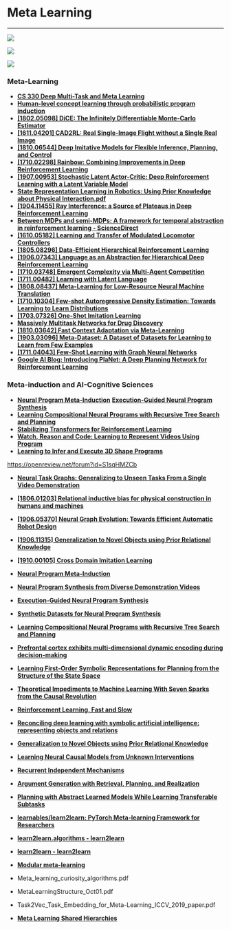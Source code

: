# Meta Learning

---

![](images/2020-07-21-06-05-42.png)

![](images/2020-07-21-06-05-56.png)

![](images/2020-07-21-06-06-07.png)

### Meta-Learning

- [**CS 330 Deep Multi-Task and Meta Learning**](http://cs330.stanford.edu/)
- [**Human-level concept learning through probabilistic program induction**](https://web.mit.edu/cocosci/Papers/Science-2015-Lake-1332-8.pdf)
- [**[1802.05098] DiCE: The Infinitely Differentiable Monte-Carlo Estimator**](https://arxiv.org/abs/1802.05098)
- [**[1611.04201] CAD2RL: Real Single-Image Flight without a Single Real Image**](https://arxiv.org/abs/1611.04201)
- [**[1810.06544] Deep Imitative Models for Flexible Inference, Planning, and Control**](https://arxiv.org/abs/1810.06544)
- [**[1710.02298] Rainbow: Combining Improvements in Deep Reinforcement Learning**](https://arxiv.org/abs/1710.02298)
- [**[1907.00953] Stochastic Latent Actor-Critic: Deep Reinforcement Learning with a Latent Variable Model**](https://arxiv.org/abs/1907.00953)
- [**State Representation Learning in Robotics: Using Prior Knowledge about Physical Interaction.pdf**](http://roboticsproceedings.org/rss10/p19.pdf)
- [**[1904.11455] Ray Interference: a Source of Plateaus in Deep Reinforcement Learning**](https://arxiv.org/abs/1904.11455)
- [**Between MDPs and semi-MDPs: A framework for temporal abstraction in reinforcement learning - ScienceDirect**](https://www.sciencedirect.com/science/article/pii/S0004370299000521)
- [**[1610.05182] Learning and Transfer of Modulated Locomotor Controllers**](https://arxiv.org/abs/1610.05182)
- [**[1805.08296] Data-Efficient Hierarchical Reinforcement Learning**](https://arxiv.org/abs/1805.08296)
- [**[1906.07343] Language as an Abstraction for Hierarchical Deep Reinforcement Learning**](https://arxiv.org/abs/1906.07343)
- [**[1710.03748] Emergent Complexity via Multi-Agent Competition**](https://arxiv.org/abs/1710.03748)
- [**[1711.00482] Learning with Latent Language**](https://arxiv.org/abs/1711.00482)
- [**[1808.08437] Meta-Learning for Low-Resource Neural Machine Translation**](https://arxiv.org/abs/1808.08437)
- [**[1710.10304] Few-shot Autoregressive Density Estimation: Towards Learning to Learn Distributions**](https://arxiv.org/abs/1710.10304)
- [**[1703.07326] One-Shot Imitation Learning**](https://arxiv.org/abs/1703.07326)
- [**Massively Multitask Networks for Drug Discovery**](https://arxiv.org/abs/1502.02072.pdf)
- [**[1810.03642] Fast Context Adaptation via Meta-Learning**](https://arxiv.org/abs/1810.03642)
- [**[1903.03096] Meta-Dataset: A Dataset of Datasets for Learning to Learn from Few Examples**](https://arxiv.org/abs/1903.03096)
- [**[1711.04043] Few-Shot Learning with Graph Neural Networks**](https://arxiv.org/abs/1711.04043)
- [**Google AI Blog: Introducing PlaNet: A Deep Planning Network for Reinforcement Learning**](https://ai.googleblog.com/2019/02/introducing-planet-deep-planning.html?)

### Meta-induction and AI-Cognitive Sciences

- [**Neural Program Meta-Induction**](https://papers.nips.cc/paper/6803-neural-program-meta-induction.pdf)
  [**Execution-Guided Neural Program Synthesis**](https://openreview.net/forum?id=H1gfOiAqYm)
- [**Learning Compositional Neural Programs with Recursive Tree Search and Planning**](https://arxiv.org/abs/1905.12941.pdf)
- [**Stabilizing Transformers for Reinforcement Learning**](https://arxiv.org/abs/1910.06764.pdf)
- [**Watch, Reason and Code: Learning to Represent Videos Using Program**](http://delivery.acm.org/10.1145/3360000/3351094/p1543-duan.pdf?ip=196.207.120.77&id=3351094&acc=OPEN&key=4D4702B0C3E38B35%2E4D4702B0C3E38B35%2E4D4702B0C3E38B35%2E6D218144511F3437&__acm__=1572177329_8e0602267436eaebaa93882eaf22b0f5)
- [**Learning to Infer and Execute 3D Shape Programs**](https://arxiv.org/abs/1901.02875.pdf)

https://openreview.net/forum?id=S1sqHMZCb

- [**Neural Task Graphs: Generalizing to Unseen Tasks From a Single Video Demonstration**](http://openaccess.thecvf.com/content_CVPR_2019/papers/Huang_Neural_Task_Graphs_Generalizing_to_Unseen_Tasks_From_a_Single_CVPR_2019_paper.pdf)
- [**[1806.01203] Relational inductive bias for physical construction in humans and machines**](https://arxiv.org/abs/1806.01203)
- [**[1906.05370] Neural Graph Evolution: Towards Efficient Automatic Robot Design**](https://arxiv.org/abs/1906.05370)
- [**[1906.11315] Generalization to Novel Objects using Prior Relational Knowledge**](https://arxiv.org/abs/1906.11315)
- [**[1910.00105] Cross Domain Imitation Learning**](https://arxiv.org/abs/1910.00105)
- [**Neural Program Meta-Induction**](https://papers.nips.cc/paper/6803-neural-program-meta-induction.pdf)
- [**Neural Program Synthesis from Diverse Demonstration Videos**](http://proceedings.mlr.press/v80/sun18a/sun18a.pdf)
- [**Execution-Guided Neural Program Synthesis**](https://openreview.net/forum?id=H1gfOiAqYm)
- [**Synthetic Datasets for Neural Program Synthesis**](https://openreview.net/forum?id=ryeOSnAqYm)
- [**Learning Compositional Neural Programs with Recursive Tree Search and Planning**](https://arxiv.org/abs/1905.12941.pdf)

- [**Prefrontal cortex exhibits multi-dimensional dynamic encoding during decision-making**](https://www.biorxiv.org/content/biorxiv/early/2019/10/21/808584.full.pdf)
- [**Learning First-Order Symbolic Representations for Planning from the Structure of the State Space**](https://arxiv.org/abs/1909.05546.pdf)
- [**Theoretical Impediments to Machine Learning With Seven Sparks from the Causal Revolution**](https://arxiv.org/abs/1801.04016.pdf)
- [**Reinforcement Learning, Fast and Slow**](file:///C:/Users/khush/AppData/Roaming/Microsoft/Windows/Network%20Shortcuts/RL,%20%20fast%20and%20slow.pdf)
- [**Reconciling deep learning with symbolic artificial intelligence: representing objects and relations**](file:///C:/Users/khush/Desktop/DL_symbolic_processing.pdf)
- [**Generalization to Novel Objects using Prior Relational Knowledge**](https://arxiv.org/abs/1906.11315.pdf)
- [**Learning Neural Causal Models from Unknown Interventions**](https://arxiv.org/abs/1910.01075v1.pdf)
- [**Recurrent Independent Mechanisms**](https://arxiv.org/abs/1909.10893v2.pdf)
- [**Argument Generation with Retrieval, Planning, and Realization**](https://arxiv.org/abs/1906.03717.pdf)
- [**Planning with Abstract Learned Models While Learning Transferable Subtasks**](https://arxiv.org/abs/1912.07544v1.pdf)
- [**learnables/learn2learn: PyTorch Meta-learning Framework for Researchers**](https://github.com/learnables/learn2learn/tree/master)
- [**learn2learn.algorithms - learn2learn**](http://learn2learn.net/docs/learn2learn.algorithms/)
- [**learn2learn - learn2learn**](http://learn2learn.net/docs/learn2learn/)
- [**Modular meta-learning**](https://arxiv.org/abs/1806.10166.pdf)
- Meta_learning_curiosity_algorithms.pdf
- MetaLearningStructure_Oct01.pdf
- Task2Vec_Task_Embedding_for_Meta-Learning_ICCV_2019_paper.pdf
- [**Meta Learning Shared Hierarchies**](https://arxiv.org/abs/1710.09767.pdf)
